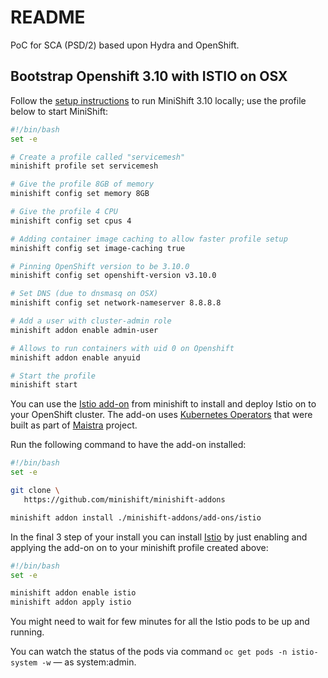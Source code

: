 # README

PoC for SCA (PSD/2) based upon Hydra and OpenShift.

## Bootstrap Openshift 3.10 with ISTIO on OSX

Follow the [setup instructions](./minishift-osx-bootstrap.md) to run MiniShift 3.10 locally; use the profile below to start MiniShift:

~~~bash
#!/bin/bash
set -e

# Create a profile called "servicemesh"
minishift profile set servicemesh

# Give the profile 8GB of memory
minishift config set memory 8GB

# Give the profile 4 CPU
minishift config set cpus 4

# Adding container image caching to allow faster profile setup
minishift config set image-caching true

# Pinning OpenShift version to be 3.10.0
minishift config set openshift-version v3.10.0

# Set DNS (due to dnsmasq on OSX)
minishift config set network-nameserver 8.8.8.8

# Add a user with cluster-admin role
minishift addon enable admin-user

# Allows to run containers with uid 0 on Openshift
minishift addon enable anyuid

# Start the profile
minishift start
~~~

You can use the [Istio add-on](https://github.com/minishift/minishift-addons/tree/master/add-ons/istio) from minishift to install and deploy Istio on to your OpenShift cluster. The add-on uses [Kubernetes Operators](https://coreos.com/operators/) that were built as part of [Maistra](http://maistra.io/) project.

Run the following command to have the add-on installed:

~~~bash
#!/bin/bash
set -e

git clone \
   https://github.com/minishift/minishift-addons

minishift addon install ./minishift-addons/add-ons/istio
~~~

In the final 3 step of your install you can install [Istio](https://istio.io/) by just enabling and applying the add-on on to your minishift profile created above:

~~~bash
#!/bin/bash
set -e

minishift addon enable istio
minishift addon apply istio
~~~

You might need to wait for few minutes for all the Istio pods to be up and running.

You can watch the status of the pods via command `oc get pods -n istio-system -w` — as system:admin.
